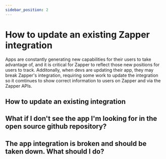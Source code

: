 ```yaml
---
sidebar_position: 2
---
```


# How to update an existing Zapper integration

Apps are constantly generating new capabilities for their users to take advantage of, and it is critical for Zapper to reflect those new positions for users to track. Additonally, when devs are updating their app, they may break Zapper's integration, requiring some work to update the integration so it comtinues to show correct information to users on Zapper and via the Zapper APIs.

## How to update an existing integration

<!--TODO add details -->

## What if I don't see the app I'm looking for in the open source github repository?

<!--TODO add details -->

## The app integration is broken and should be taken down. What should I do?

<!--TODO add details -->
